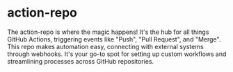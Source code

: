 # action-repo
The action-repo is where the magic happens! It's the hub for all things GitHub Actions, triggering events like "Push", "Pull Request", and "Merge". This repo makes automation easy, connecting with external systems through webhooks. It's your go-to spot for setting up custom workflows and streamlining processes across GitHub repositories.
